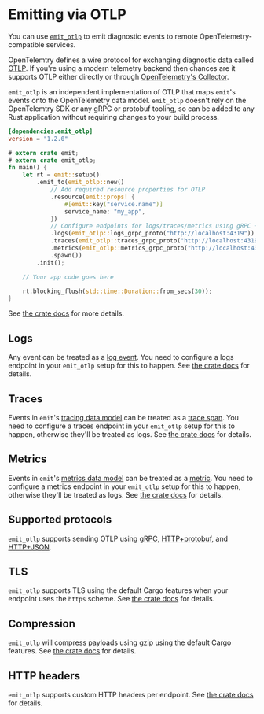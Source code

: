 # Emitting via OTLP

You can use [`emit_otlp`](https://docs.rs/emit_otlp/1.2.0/emit_otlp/index.html) to emit diagnostic events to remote OpenTelemetry-compatible services.

OpenTelemtry defines a wire protocol for exchanging diagnostic data called [OTLP](https://opentelemetry.io/docs/specs/otlp/). If you're using a modern telemetry backend then chances are it supports OTLP either directly or through [OpenTelemetry's Collector](https://opentelemetry.io/docs/collector/).

`emit_otlp` is an independent implementation of OTLP that maps `emit`'s events onto the OpenTelemetry data model. `emit_otlp` doesn't rely on the OpenTelemtry SDK or any gRPC or protobuf tooling, so can be added to any Rust application without requiring changes to your build process.

```toml
[dependencies.emit_otlp]
version = "1.2.0"
```

```rust
# extern crate emit;
# extern crate emit_otlp;
fn main() {
    let rt = emit::setup()
        .emit_to(emit_otlp::new()
            // Add required resource properties for OTLP
            .resource(emit::props! {
                #[emit::key("service.name")]
                service_name: "my_app",
            })
            // Configure endpoints for logs/traces/metrics using gRPC + protobuf
            .logs(emit_otlp::logs_grpc_proto("http://localhost:4319"))
            .traces(emit_otlp::traces_grpc_proto("http://localhost:4319"))
            .metrics(emit_otlp::metrics_grpc_proto("http://localhost:4319"))
            .spawn())
        .init();

    // Your app code goes here

    rt.blocking_flush(std::time::Duration::from_secs(30));
}
```

See [the crate docs](https://docs.rs/emit_otlp/1.2.0/emit_otlp/index.html) for more details.

## Logs

Any event can be treated as a [log event](https://opentelemetry.io/docs/specs/otel/logs/). You need to configure a logs endpoint in your `emit_otlp` setup for this to happen. See [the crate docs](https://docs.rs/emit_otlp/1.2.0/emit_otlp/index.html#logs) for details.

## Traces

Events in `emit`'s [tracing data model](../producing-events/tracing/data-model.md) can be treated as a [trace span](https://opentelemetry.io/docs/specs/otel/trace/). You need to configure a traces endpoint in your `emit_otlp` setup for this to happen, otherwise they'll be treated as logs. See [the crate docs](https://docs.rs/emit_otlp/1.2.0/emit_otlp/index.html#traces) for details.

## Metrics

Events in `emit`'s [metrics data model](../producing-events/metrics/data-model.md) can be treated as a [metric](https://opentelemetry.io/docs/specs/otel/metrics/). You need to configure a metrics endpoint in your `emit_otlp` setup for this to happen, otherwise they'll be treated as logs. See [the crate docs](https://docs.rs/emit_otlp/1.2.0/emit_otlp/index.html#metrics) for details.

## Supported protocols

`emit_otlp` supports sending OTLP using [gRPC](https://docs.rs/emit_otlp/1.2.0/emit_otlp/index.html#configuring-for-grpcprotobuf), [HTTP+protobuf](https://docs.rs/emit_otlp/1.2.0/emit_otlp/index.html#configuring-for-httpprotobuf), and [HTTP+JSON](https://docs.rs/emit_otlp/1.2.0/emit_otlp/index.html#configuring-for-httpjson).

## TLS

`emit_otlp` supports TLS using the default Cargo features when your endpoint uses the `https` scheme. See [the crate docs](https://docs.rs/emit_otlp/1.2.0/emit_otlp/index.html#configuring-tls) for details.

## Compression

`emit_otlp` will compress payloads using gzip using the default Cargo features. See [the crate docs](https://docs.rs/emit_otlp/1.2.0/emit_otlp/index.html#configuring-compression) for details.

## HTTP headers

`emit_otlp` supports custom HTTP headers per endpoint. See [the crate docs](https://docs.rs/emit_otlp/1.2.0/emit_otlp/index.html#customizing-http-headers) for details.

